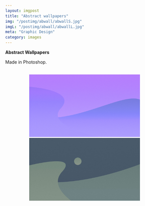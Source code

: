```yaml
---
layout: imgpost
title: "Abstract wallpapers"
img: "/postimg/abwall/abwallS.jpg"
imgL: "/postimg/abwall/abwallL.jpg"
meta: "Graphic Design"
category: images
---
```


<div class="WideTextBox">
    <p><strong>Abstract Wallpapers</strong></p>
    <p>Made in Photoshop.</p> <br>
    <div style="text-align:center;">
        <img style="max-width:70%;" src="/postimg/abwall/abwall1.jpg">
        <img style="max-width:70%;" src="/postimg/abwall/abwall2.jpg">
    </div>
</div>